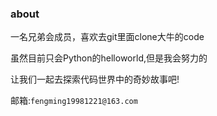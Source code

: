 
<h3>about</h3>

一名兄弟会成员，喜欢去git里面clone大牛的code

虽然目前只会Python的helloworld,但是我会努力的

让我们一起去探索代码世界中的奇妙故事吧!

邮箱:`fengming19981221@163.com`


